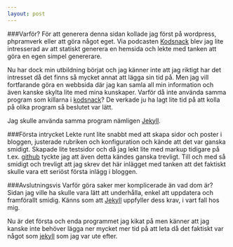 ```yaml
---
layout: post
---
```


###Varför?
För att generera denna sidan kollade jag först på wordpress, phpramverk eller att göra något eget.
Via podcasten [Kodsnack](http://www.kodsnack.se/58) blev jag lite intresserad av att statiskt generera
en hemsida och lekte med tanken att göra en egen simpel genererare.

Nu har dock min utbildning börjat och jag känner inte att jag riktigt har det intresset då det finns så
mycket annat att lägga sin tid på. Men jag vill fortfarande göra en webbsida där jag kan samla all min
information och även kanske skylta lite med mina kunskaper. Varför då inte använda samma program som
killarna i [kodsnack](http://www.kodsnack.se/)? De verkade ju ha lagt lite tid på att kolla på olika program så beslutet var lätt.

Jag skulle använda samma program nämligen [Jekyll](http://www.jekyllrb.com).

###Första intrycket
Lekte runt lite snabbt med att skapa sidor och poster i bloggen, justerade rubriken och konfiguration
och kände att det var ganska smidigt. Skapade lite testsidor och då jag lekt lite med markup tidigare på 
t.ex. [github](www.github.com) tyckte jag att även detta kändes ganska trevligt.
Till och med så smidigt och trevligt att jag skrev det här inlägget med tanken att det faktiskt skulle
vara ett seriöst första inlägg i bloggen.

###Avslutningsvis
Varför göra saker mer komplicerade än vad dom är? Sidan jag ville ha skulle vara lätt att underhålla,
enkel att uppdatera och framförallt smidig. Känns som att [Jekyll](http://www.jekyllrb.com) uppfyller dess krav, i vart fall hos mig.

Nu är det första och enda programmet jag kikat på men känner att jag kanske inte behöver lägga ner mycket
mer tid på att leta då det faktiskt var något som [jekyll](http://www.jekyllrb.com) som jag var ute efter.
